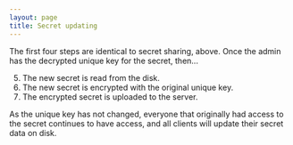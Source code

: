 ```yaml
---
layout: page
title: Secret updating
---
```


The first four steps are identical to secret sharing, above.  Once the admin has the decrypted unique key for the secret, then...

5. The new secret is read from the disk.
6. The new secret is encrypted with the original unique key.
7. The encrypted secret is uploaded to the server.

As the unique key has not changed, everyone that originally had access to the secret continues to have access, and all clients will update their secret data on disk.